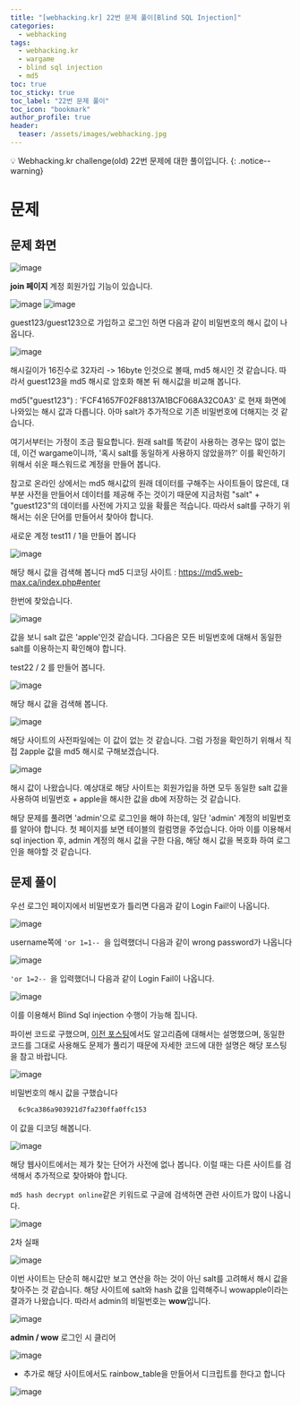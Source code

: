 ```yaml
---
title: "[webhacking.kr] 22번 문제 풀이[Blind SQL Injection]"
categories:
  - webhacking
tags:
  - webhacking.kr
  - wargame
  - blind sql injection
  - md5
toc: true
toc_sticky: true
toc_label: "22번 문제 풀이"
toc_icon: "bookmark"
author_profile: true
header:
  teaser: /assets/images/webhacking.jpg
---
```


💡 Webhacking.kr challenge(old) 22번 문제에 대한 풀이입니다.
{: .notice--warning}

# 문제
## 문제 화면
  ![image](https://user-images.githubusercontent.com/33647663/150940605-7573c21d-e1a2-4dff-9509-b15324affa9f.png)

  **join 페이지**
  계정 회원가입 기능이 있습니다.

  ![image](https://user-images.githubusercontent.com/33647663/150940846-0d4b99d7-6ce0-4c48-8d64-341748e6d0bb.png)
  ![image](https://user-images.githubusercontent.com/33647663/150940821-dee05e45-57de-44c5-84cf-9e158f9de58e.png)
  
  guest123/guest123으로 가입하고 로그인 하면 다음과 같이 비밀번호의 해시 값이 나옵니다.

  ![image](https://user-images.githubusercontent.com/33647663/150941243-fa95f7c1-6fb9-4ea4-a29d-94edc2c57a9d.png)

  해시길이가 16진수로 32자리 -> 16byte 인것으로 볼때, md5 해시인 것 같습니다. 따라서 guest123을 md5 해시로 암호화 해본 뒤 해시값을 비교해 봅니다.

  md5("guest123") : 'FCF41657F02F88137A1BCF068A32C0A3'
  로 현재 화면에 나와있는 해시 값과 다릅니다. 아마 salt가 추가적으로 기존 비밀번호에 더해지는 것 같습니다.

  여기서부터는 가정이 조금 필요합니다. 원래 salt를 똑같이 사용하는 경우는 많이 없는데, 이건 wargame이니까, '혹시 salt를 동일하게 사용하지 않았을까?'  이를 확인하기 위해서 쉬운 패스워드로 계정을 만들어 봅니다.

  참고로 온라인 상에서는 md5 해시값의 원래 데이터를 구해주는 사이트들이 많은데, 대부분 사전을 만들어서 데이터를 제공해 주는 것이기 때문에 지금처럼 "salt" + "guest123"의 데이터를 사전에 가지고 있을 확률은 적습니다. 따라서 salt를 구하기 위해서는 쉬운 단어를 만들어서 찾아야 합니다.

  새로운 계정 test11 / 1을 만들어 봅니다

  ![image](https://user-images.githubusercontent.com/33647663/150944646-a6cb81e2-1bfb-4254-9a0f-a46437bb03ea.png)

  해당 해시 값을 검색해 봅니다
  md5 디코딩 사이트 : https://md5.web-max.ca/index.php#enter

  한번에 찾았습니다.

  ![image](https://user-images.githubusercontent.com/33647663/150944831-052f5ba6-6004-4601-af5a-87410895bcbb.png)
  
  값을 보니 salt 값은 'apple'인것 같습니다. 그다음은 모든 비밀번호에 대해서 동일한 salt를 이용하는지 확인해야 합니다.

  test22 / 2 를 만들어 봅니다.

  ![image](https://user-images.githubusercontent.com/33647663/150945036-20bda3e2-65ca-4d96-9a11-3940f2ea405c.png)

  해당 해시 값을 검색해 봅니다.

  ![image](https://user-images.githubusercontent.com/33647663/150945119-5b73eecb-e2bf-4bd9-b5aa-64ddb8c08e00.png)

  해당 사이트의 사전파일에는 이 값이 없는 것 같습니다. 그럼 가정을 확인하기 위해서 직접 2apple 값을 md5 해시로 구해보겠습니다.

  ![image](https://user-images.githubusercontent.com/33647663/150945263-0d22c20f-43ea-49e3-8b32-fa848bae3515.png)

  해시 값이 나왔습니다. 예상대로 해당 사이트는 회원가입을 하면 모두 동일한 salt 값을 사용하여 비밀번호 + apple을 해시한 값을 db에 저장하는 것 같습니다.

  해당 문제를 풀려면 'admin'으로 로그인을 해야 하는데, 일단 'admin' 계정의 비밀번호를 알아야 합니다. 첫 페이지를 보면 테이블의 컬럼명을 주었습니다. 아마 이를 이용해서 sql injection 후, admin 계정의 해시 값을 구한 다음, 해당 해시 값을 복호화 하여 로그인을 해야할 것 같습니다.


## 문제 풀이
  우선 로그인 페이지에서 비밀번호가 틀리면 다음과 같이 Login Fail!이 나옵니다. 

  ![image](https://user-images.githubusercontent.com/33647663/150946132-1b0e2fc1-2bf0-4ea7-8fa7-4dd4ff4eda3c.png)
  
  username쪽에 ```'or 1=1-- ```을 입력했더니 다음과 같이 wrong password가 나옵니다

  ![image](https://user-images.githubusercontent.com/33647663/150946754-29fdb1f6-543c-4f6e-b813-dbadd6c9d6b7.png)

  ```'or 1=2-- ```을 입력했더니 다음과 같이 Login Fail이 나옵니다.

  ![image](https://user-images.githubusercontent.com/33647663/150946803-1d5767dd-2401-42b5-ba96-033600d77e72.png)

  이를 이용해서 Blind Sql injection 수행이 가능해 집니다.

  

  파이썬 코드로 구했으며, [이전 포스팅](2022-01-25-webhacking21.md)에서도 알고리즘에 대해서는 설명했으며, 동일한 코드를 그대로 사용해도 문제가 풀리기 때문에 자세한 코드에 대한 설명은 해당 포스팅을 참고 바랍니다.

  <script src="https://gist.github.com/kangmyoungseok/f64f82a5bdfbc4d469bddc5eddd1480f.js"></script>

  ![image](https://user-images.githubusercontent.com/33647663/150948744-254b050d-b1a9-4516-b383-018fa3090784.png)


  
  비밀번호의 해시 값을 구했습니다

  ```md
    6c9ca386a903921d7fa230ffa0ffc153
  ```

  이 값을 디코딩 해봅니다.

  ![image](https://user-images.githubusercontent.com/33647663/150948855-cbeb6145-3b4c-4732-b171-963383819b19.png)

  해당 웹사이트에서는 제가 찾는 단어가 사전에 없나 봅니다. 이럴 때는 다른 사이트를 검색해서 추가적으로 찾아봐야 합니다.

  ```md5 hash decrypt online```같은 키워드로 구글에 검색하면 관련 사이트가 많이 나옵니다.
    
  ![image](https://user-images.githubusercontent.com/33647663/150948079-5026ae89-8910-44bb-96ed-7781c4965986.png)


  2차 실패

  ![image](https://user-images.githubusercontent.com/33647663/150948952-9d0a9d67-cde2-4f73-8300-db7070ee7945.png)
  

  이번 사이트는 단순히 해시값만 보고 연산을 하는 것이 아닌 salt를 고려해서 해시 값을 찾아주는 것 같습니다. 해당 사이트에 salt와 hash 값을 입력해주니 wowapple이라는 결과가 나왔습니다. 따라서 admin의 비밀번호는 **wow**입니다.

  ![image](https://user-images.githubusercontent.com/33647663/150949306-1b32d996-bc8f-4e50-bc32-33e697ed148b.png)
 
  **admin / wow** 로그인 시 클리어

  ![image](https://user-images.githubusercontent.com/33647663/150950244-45b6b15c-798d-4375-a6cf-f84be2c9a799.png)


  + 추가로 해당 사이트에서도 rainbow_table을 만들어서 디크립트를 한다고 합니다

  ![image](https://user-images.githubusercontent.com/33647663/150949966-8b3436f1-ab17-4057-a382-03209530d5c3.png)

  
